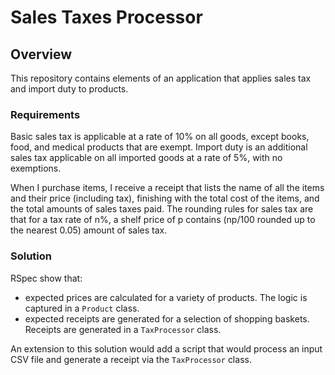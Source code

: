# Sales Taxes Processor

## Overview

This repository contains elements of an application that applies sales tax and import duty to products.

### Requirements

Basic sales tax is applicable at a rate of 10% on all goods, except books, food, and medicalproducts that are exempt. Import duty is an additional sales tax applicable on all importedgoods at a rate of 5%, with no exemptions.
When I purchase items, I receive a receipt that lists the name of all the items and their price(including tax), finishing with the total cost of the items, and the total amounts of sales taxespaid. The rounding rules for sales tax are that for a tax rate of n%, a shelf price of p contains(np/100 rounded up to the nearest 0.05) amount of sales tax.

### Solution

RSpec show that: 

- expected prices are calculated for a variety of products. The logic is captured in a `Product` class.
- expected receipts are generated for a selection of shopping baskets. Receipts are generated in a `TaxProcessor` class.

An extension to this solution would add a script that would process an input CSV file and generate a receipt via the `TaxProcessor` class.

